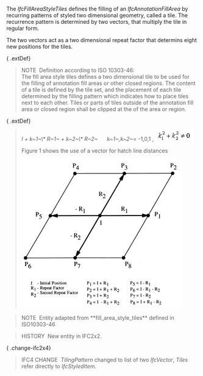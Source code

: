 The _IfcFillAreaStyleTiles_ defines the filling of an _IfcAnnotationFillArea_ by recurring patterns of styled two dimensional geometry, called a tile. The recurrence pattern is determined by two vectors, that multiply the tile in regular form.

The two vectors act as a two dimensional repeat factor that determins eight new positions for the tiles.

{ .extDef}
> NOTE&nbsp; Definition according to ISO 10303-46:  
> The fill area style tiles defines a two dimensional tile to be used for the filling of annotation fill areas or other closed regions. The content of a tile is defined by the tile set, and the placement of each tile determined by the filling pattern which indicates how to place tiles next to each other. Tiles or parts of tiles outside of the annotation fill area or closed region shall be clipped at the of the area or region.

{ .extDef}
> _I + k\~1\~\\* R\~1\~ +
k\~2\~\\* R\~2\~_ &nbsp;&nbsp;&nbsp;&nbsp;&nbsp;_k\~1\~,k\~2\~_= -1,0,1 , ![formula](../../../../../../figures/ifcfillareastyletilesymbolwithstyle_fig1.gif)
> 
> Figure 1 shows the use of a vector for hatch line distances
> 
> !["IfcFillAreaStyleTiles_Fig1.gif 12,9 KB"](../../../../../../figures/ifcfillareastyletiles_fig1.gif "Figure 1 &mdash; two vectors as two direction repeat factor")

> NOTE&nbsp; Entity adapted from \*\*fill_area_style_tiles\*\* defined in ISO10303-46

> HISTORY&nbsp; New entity in IFC2x2.

{ .change-ifc2x4}
> IFC4 CHANGE&nbsp; _TilingPattern_ changed to list of two _IfcVector_, _Tiles_ refer directly to _IfcStyledItem_.
